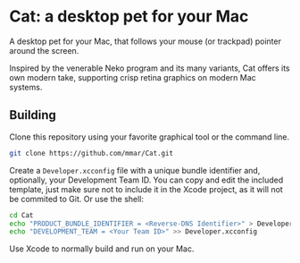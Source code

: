 #  Cat: a desktop pet for your Mac

A desktop pet for your Mac, that follows your mouse (or trackpad) pointer around the screen.

Inspired by the venerable Neko program and its many variants, Cat offers its own modern take, supporting crisp retina graphics on modern Mac systems.

## Building

Clone this repository using your favorite graphical tool or the command line.

```sh
git clone https://github.com/mmar/Cat.git
```

Create a `Developer.xcconfig` file with a unique bundle identifier and, optionally, your
Development Team ID. You can copy and edit the included template, just make sure not to
include it in the Xcode project, as it will not be commited to Git. Or use the shell:

```sh
cd Cat
echo "PRODUCT_BUNDLE_IDENTIFIER = <Reverse-DNS Identifier>" > Developer.xcconfig
echo "DEVELOPMENT_TEAM = <Your Team ID>" >> Developer.xcconfig
```

Use Xcode to normally build and run on your Mac.
